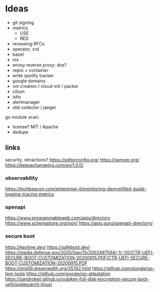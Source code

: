 # Ideas

- git signing
- metrics
  - USE
  - RED
- reviewing RFCs
- operator, crd
- bazel
- nix
- envoy reverse proxy: dns?
- repro + container
- write spotify tracker
- google domains
- vm creation / cloud-init / packer
- cilium
- istio
- alertmanager
- otel collector / jaeger

go module scan:

- license? MIT / Apache
- dedupe

## links

security, retractions?
https://editorconfig.org/
https://semver.org/
https://keepachangelog.com/en/1.0.0/

### observability

https://techbeacon.com/enterprise-it/monitoring-demystified-guide-logging-tracing-metrics

### openapi

https://www.programmableweb.com/apis/directory
https://www.schemastore.org/json/
https://apis.guru/openapi-directory/

### secure boot

https://keylime.dev/
https://safeboot.dev/
https://media.defense.gov/2020/Sep/15/2002497594/-1/-1/0/CTR-UEFI-SECURE-BOOT-CUSTOMIZATION-20200915.PDF/CTR-UEFI-SECURE-BOOT-CUSTOMIZATION-20200915.PDF
https://mjg59.dreamwidth.org/35742.html
https://github.com/google/go-tpm-tools
https://github.com/google/go-attestation
https://sandrokeil.github.io/yubikey-full-disk-encryption-secure-boot-uefi/guides/arch-linux/
